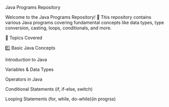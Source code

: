 Java Programs Repository

Welcome to the Java Programs Repository! 🚀 This repository contains various Java programs covering fundamental concepts like data types, type conversion, casting, loops, conditionals, and more.

📌 Topics Covered

1️⃣ Basic Java Concepts

Introduction to Java

Variables & Data Types

Operators in Java

Conditional Statements (if, if-else, switch)

Looping Statements (for, while, do-while)(in progrss)
